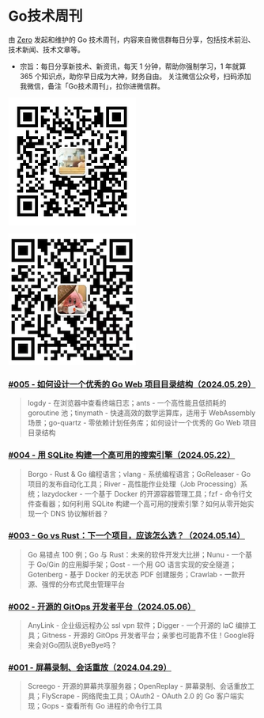 # Go技术周刊

由 [Zero](https://github.com/whatwewant) 发起和维护的 Go 技术周刊，内容来自微信群每日分享，包括技术前沿、技术新闻、技术文章等。

* 宗旨：每日分享新技术、新资讯，每天 1 分钟，帮助你强制学习，1 年就算 365 个知识点，助你早日成为大神，财务自由。
关注微信公众号，扫码添加我微信，备注「Go技术周刊」，拉你进微信群。

![](./images/WeChat-Public-Account-QRCode.png)

![](./images/WeChat-QRCode.png)

### [#005 - 如何设计一个优秀的 Go Web 项目目录结构（2024.05.29）](./005%20-%202024.05.29.md)

> logdy - 在浏览器中查看终端日志；ants - 一个高性能且低损耗的 goroutine 池；tinymath - 快速高效的数学运算库，适用于 WebAssembly 场景；go-quartz - 零依赖计划任务库；如何设计一个优秀的 Go Web 项目目录结构

### [#004 - 用 SQLite 构建一个高可用的搜索引擎（2024.05.22）](./004%20-%202024.05.22.md)

> Borgo - Rust & Go 编程语言；vlang - 系统编程语言；GoReleaser - Go项目的发布自动化工具；River - 高性能作业处理（Job Processing）系统；lazydocker - 一个基于 Docker 的开源容器管理工具；fzf - 命令行文件查看器；如何利用 SQLite 构建一个高可用的搜索引擎？如何从零开始实现一个 DNS 协议解析器？

### [#003 - Go vs Rust：下一个项目，应该怎么选？（2024.05.14）](./003%20-%202024.05.14.md)

> Go 易错点 100 例；Go 与 Rust：未来的软件开发大比拼；Nunu - 一个基于 Go/Gin 的应用脚手架；Gost - 一个用 GO 语言实现的安全隧道；Gotenberg - 基于 Docker 的无状态 PDF 创建服务；Crawlab - 一款开源、强悍的分布式爬虫管理平台

### [#002 - 开源的 GitOps 开发者平台（2024.05.06）](./002%20-%202024.05.06.md)

> AnyLink - 企业级远程办公 ssl vpn 软件；Digger - 一个开源的 IaC 编排工具；Gitness - 开源的 GitOps 开发者平台；亲爹也可能靠不住！Google将来会对Go团队说ByeBye吗？


### [#001 - 屏幕录制、会话重放（2024.04.29）](./001%20-%202024.04.29.md)

> Screego - 开源的屏幕共享服务器；OpenReplay - 屏幕录制、会话重放工具；FlyScrape - 网络爬虫工具；OAuth2 - OAuth 2.0 的 Go 客户端实现；Gops - 查看所有 Go 进程的命令行工具
